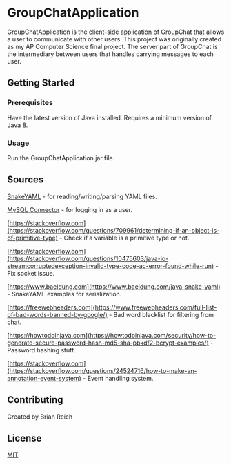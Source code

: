 # GroupChatApplication
GroupChatApplication is the client-side application of GroupChat that allows a user to communicate with other users.  This project was originally created as my AP Computer Science final project.  The server part of GroupChat is the intermediary between users that handles carrying messages to each user.


## Getting Started


### Prerequisites
Have the latest version of Java installed.  Requires a minimum version of Java 8.

### Usage
Run the GroupChatApplication.jar file.

## Sources
[SnakeYAML](https://bitbucket.org/asomov/snakeyaml/src/default/) - for reading/writing/parsing YAML files.

[MySQL Connector](https://dev.mysql.com/doc/connector-j/8.0/en/connector-j-installing.html) - for logging in as a user.

[https://stackoverflow.com](https://stackoverflow.com/questions/709961/determining-if-an-object-is-of-primitive-type) - Check if a variable is a primitive type or not.

[https://stackoverflow.com](https://stackoverflow.com/questions/10475603/java-io-streamcorruptedexception-invalid-type-code-ac-error-found-while-run) - Fix socket issue.

[https://www.baeldung.com](https://www.baeldung.com/java-snake-yaml) - SnakeYAML examples for serialization.


[https://freewebheaders.com](https://www.freewebheaders.com/full-list-of-bad-words-banned-by-google/) - Bad word blacklist for filtering from chat.

[https://howtodoinjava.com](https://howtodoinjava.com/security/how-to-generate-secure-password-hash-md5-sha-pbkdf2-bcrypt-examples/) - Password hashing stuff.

[https://stackoverflow.com](https://stackoverflow.com/questions/24524716/how-to-make-an-annotation-event-system) - Event handling system.


## Contributing
Created by Brian Reich

## License
[MIT](https://choosealicense.com/licenses/mit/)